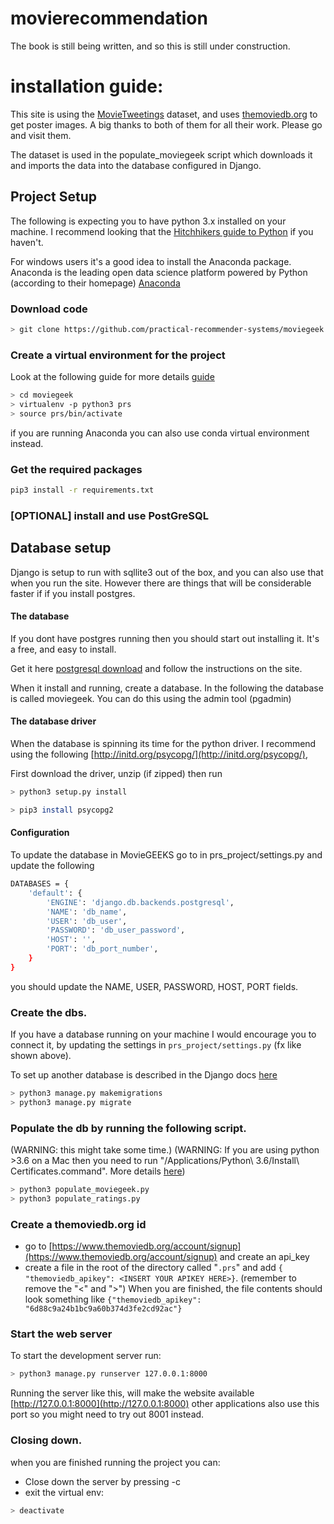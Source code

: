 # movierecommendation

The book is still being written, and so this is still under construction.

# installation guide:

This site is using the [MovieTweetings](https://github.com/sidooms/MovieTweetings) dataset, and uses 
[themoviedb.org](https://www.themoviedb.org) to get poster images. 
A big thanks to both of them for all their work. Please go and visit them. 
 
The dataset is used in the populate_moviegeek script which downloads it and imports the data 
into the database configured in Django. 

## Project Setup
The following is expecting you to have python 3.x installed on your machine. I recommend
 looking that the [Hitchhikers guide to Python](http://docs.python-guide.org/en/latest/) if you 
 haven't.
 
 For windows users it's a good idea to install the Anaconda package. Anaconda is the leading open 
 data science platform powered by Python (according to their homepage) [Anaconda](https://www.continuum.io/downloads)
 
### Download code
```bash
> git clone https://github.com/practical-recommender-systems/moviegeek.git
```
### Create a virtual environment for the project 
Look at the following guide for more details [guide](http://docs.python-guide.org/en/latest/dev/virtualenvs/#virtualenvironments-ref)
 
```bash
> cd moviegeek
> virtualenv -p python3 prs
> source prs/bin/activate
```

if you are running Anaconda you can also use conda virtual environment instead.
### Get the required packages

```bash
pip3 install -r requirements.txt
```

### [OPTIONAL] install and use PostGreSQL

## Database setup
Django is setup to run with sqllite3 out of the box, and you can also use that when you run the site. However there are things 
that will be considerable faster if if you install postgres.

#### The database
If you dont have postgres running then you should start out installing it. 
It's a free, and easy to install.

Get it here [postgresql download](https://www.postgresql.org/download/) 
and follow the instructions on the site.

When it install and running, create a database. In the following the database is called moviegeek.
You can do this using the admin tool (pgadmin)


#### The database driver
When the database is spinning its time for the python driver. I recommend using the following 
[http://initd.org/psycopg/](http://initd.org/psycopg/), 

First download the driver, unzip (if zipped) then run
```bash
> python3 setup.py install
```

```bash
> pip3 install psycopg2
```

#### Configuration

To update the database in MovieGEEKS go to in prs_project/settings.py 
and update the following 

```bash
DATABASES = {
    'default': {
        'ENGINE': 'django.db.backends.postgresql',
        'NAME': 'db_name',                      
        'USER': 'db_user',
        'PASSWORD': 'db_user_password',
        'HOST': '',
        'PORT': 'db_port_number',
    }
}
```
you should update the NAME, USER, PASSWORD, HOST, PORT fields.

### Create the dbs. 
If you have a database running on your machine I would encourage 
you to connect it, by updating the settings in `prs_project/settings.py` (fx like shown above). 

To set up another database is described in the Django docs [here](https://docs.djangoproject.com/en/2.0/ref/databases/)
```bash
> python3 manage.py makemigrations
> python3 manage.py migrate
```
### Populate the db by running the following script. 
(WARNING: this might take some time.)
(WARNING: If you are using python >3.6 on a Mac then you need to run 
"/Applications/Python\ 3.6/Install\ Certificates.command". More details [here](https://bugs.python.org/issue28150))
```bash
> python3 populate_moviegeek.py
> python3 populate_ratings.py
```

### Create a themoviedb.org id
* go to [https://www.themoviedb.org/account/signup](https://www.themoviedb.org/account/signup) and create an api_key
* create a file in the root of the directory called "`.prs`" and add 
`{ "themoviedb_apikey": <INSERT YOUR APIKEY HERE>}`.
(remember to remove the "<" and ">") 
When you are finished, the file contents should look something like 
```{"themoviedb_apikey": "6d88c9a24b1bc9a60b374d3fe2cd92ac"}```

### Start the web server
 To start the development server run:
```bash
> python3 manage.py runserver 127.0.0.1:8000
```
Running the server like this, will make the website available 
[http://127.0.0.1:8000](http://127.0.0.1:8000) other applications also use this port
so you might need to try out 8001 instead. 

### Closing down.
when you are finished running the project you can:
* Close down the server by pressing <CLTR>-c  
* exit the virtual env:
```bash
> deactivate
```
